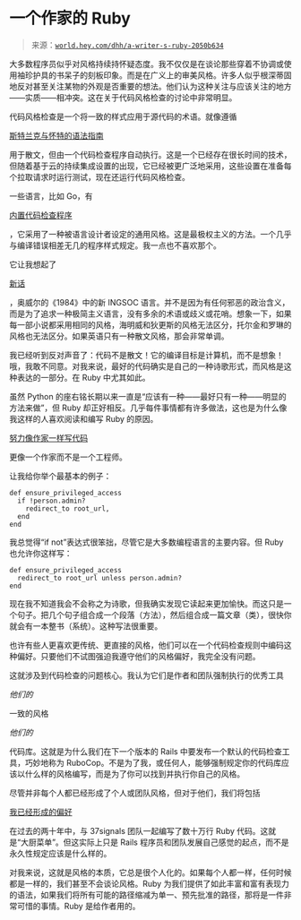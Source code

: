 <!--yml

类别：未分类

日期：2024-05-27 14:31:32

-->

# 一个作家的 Ruby

> 来源：[`world.hey.com/dhh/a-writer-s-ruby-2050b634`](https://world.hey.com/dhh/a-writer-s-ruby-2050b634)

大多数程序员似乎对风格持续持怀疑态度。我不仅仅是在谈论那些穿着不协调或使用袖珍护具的书呆子的刻板印象。而是在广义上的审美风格。许多人似乎根深蒂固地反对甚至关注某物的外观是否重要的想法。他们认为这种关注与应该关注的地方——实质——相冲突。这在关于代码风格检查的讨论中非常明显。

代码风格检查是一个将一致的样式应用于源代码的术语。就像遵循

[斯特兰克与怀特的语法指南](https://www.amazon.com/Elements-Style-Fourth-William-Strunk/dp/020530902X)

用于散文，但由一个代码检查程序自动执行。这是一个已经存在很长时间的技术，但随着基于云的持续集成设置的出现，它已经被更广泛地采用，这些设置在准备每个拉取请求时运行测试，现在还运行代码风格检查。

一些语言，比如 Go，有

[内置代码检查程序](https://go.dev/blog/gofmt)

，它采用了一种被语言设计者设定的通用风格。这是最极权主义的方法。一个几乎与编译错误相差无几的程序样式规定。我一点也不喜欢那个。

它让我想起了

[新话](https://bookanalysis.com/1984/newspeak/)

，奥威尔的《1984》中的新 INGSOC 语言。并不是因为有任何邪恶的政治含义，而是为了追求一种极简主义语言，没有多余的术语或歧义或花哨。想象一下，如果每一部小说都采用相同的风格，海明威和狄更斯的风格无法区分，托尔金和罗琳的风格也无法区分。如果英语只有一种散文风格，那会非常单调。

我已经听到反对声音了：代码不是散文！它的编译目标是计算机，而不是想象！哦，我敢不同意。对我来说，最好的代码确实是自己的一种诗歌形式，而风格是这种表达的一部分。在 Ruby 中尤其如此。

虽然 Python 的座右铭长期以来一直是“应该有一种——最好只有一种——明显的方法来做”，但 Ruby 却正好相反。几乎每件事情都有许多做法，这也是为什么像我这样的人喜欢阅读和编写 Ruby 的原因。

[努力像作家一样写代码](https://www.youtube.com/watch?v=9LfmrkyP81M)

更像一个作家而不是一个工程师。

让我给你举个最基本的例子：

```
def ensure_privileged_access
  if !person.admin?
    redirect_to root_url,
  end
end
```

我总觉得“if not”表达式很笨拙，尽管它是大多数编程语言的主要内容。但 Ruby 也允许你这样写：

```
def ensure_privileged_access
  redirect_to root_url unless person.admin?
end
```

现在我不知道我会不会称之为诗歌，但我确实发现它读起来更加愉快。而这只是一个句子。把几个句子组合成一个段落（方法），然后组合成一篇文章（类），很快你就会有一本整书（系统）。这种写法很重要。

也许有些人更喜欢更传统、更直接的风格，他们可以在一个代码检查规则中编码这种偏好。只要他们不试图强迫我遵守他们的风格偏好，我完全没有问题。

这就涉及到代码检查的问题核心。我认为它们是作者和团队强制执行的优秀工具

*他们的*

一致的风格

*他们的*

代码库。这就是为什么我们在下一个版本的 Rails 中要发布一个默认的代码检查工具，巧妙地称为 RuboCop。不是为了我，或任何人，能够强制规定你的代码库应该以什么样的风格编写，而是为了你可以找到并执行你自己的风格。

尽管并非每个人都已经形成了个人或团队风格，但对于他们，我们将包括

[我已经形成的偏好](https://github.com/rails/rubocop-rails-omakase/)

在过去的两十年中，与 37signals 团队一起编写了数十万行 Ruby 代码。这就是“大厨菜单”。但这实际上只是 Rails 程序员和团队发展自己感觉的起点，而不是永久性规定应该是什么样的。

对我来说，这就是风格的本质，它总是很个人化的。如果每个人都一样，任何时候都是一样的，我们甚至不会谈论风格。Ruby 为我们提供了如此丰富和富有表现力的语法，如果我们将所有可能的路径缩减为单一、预先批准的路径，那将是一件非常可惜的事情。Ruby 是给作者用的。
